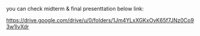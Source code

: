 you can check midterm & final presenttation below link:

https://drive.google.com/drive/u/0/folders/1Jm4YLxXGKxOvK65f7JNz0Co93w1lvXdr